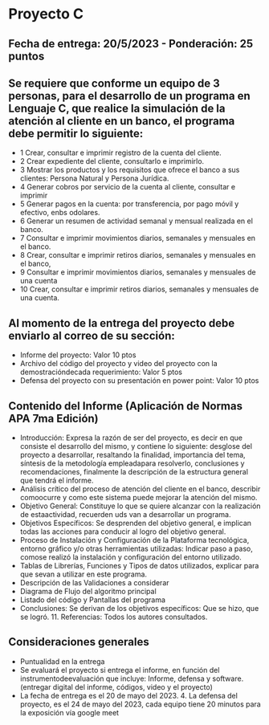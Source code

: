 # Proyecto C
## Fecha de entrega: 20/5/2023 - Ponderación: 25 puntos

## Se requiere que conforme un equipo de 3 personas, para el desarrollo de un programa en Lenguaje C, que realice la simulación de la atención al cliente en un banco, el programa debe permitir lo siguiente:

- 1 Crear, consultar e imprimir registro de la cuenta del cliente. 
- 2 Crear expediente del cliente, consultarlo e imprimirlo. 
- 3 Mostrar los productos y los requisitos que ofrece el banco a sus clientes: Persona Natural y Persona Jurídica. 
- 4 Generar cobros por servicio de la cuenta al cliente, consultar e imprimir
- 5 Generar pagos en la cuenta: por transferencia, por pago móvil y efectivo, enbs odolares. 
- 6 Generar un resumen de actividad semanal y mensual realizada en el banco. 
- 7 Consultar e imprimir movimientos diarios, semanales y mensuales en el banco. 
- 8 Crear, consultar e imprimir retiros diarios, semanales y mensuales en el banco, 
- 9 Consultar e imprimir movimientos diarios, semanales y mensuales de una cuenta
- 10 Crear, consultar e imprimir retiros diarios, semanales y mensuales de una cuenta. 

## Al momento de la entrega del proyecto debe enviarlo al correo de su sección:
- Informe del proyecto: Valor 10 ptos
- Archivo del código del proyecto y video del proyecto con la demostracióndecada requerimiento: Valor 5 ptos
- Defensa del proyecto con su presentación en power point: Valor 10 ptos

## Contenido del Informe (Aplicación de Normas APA 7ma Edición)
- Introducción: Expresa la razón de ser del proyecto, es decir en que consiste el
desarrollo del mismo, y contiene lo siguiente: desglose del proyecto a desarrollar, resaltando la finalidad, importancia del tema, síntesis de la metodología empleadapara resolverlo, conclusiones y recomendaciones, finalmente la descripción de la estructura general que tendrá el informe. 
- Análisis crítico del proceso de atención del cliente en el banco, describir comoocurre y como este sistema puede mejorar la atención del mismo. 
- Objetivo General: Constituye lo que se quiere alcanzar con la realización de estaactividad, recuerden uds van a desarrollar un programa.
- Objetivos Específicos: Se desprenden del objetivo general, e implican todas las
acciones para conducir al logro del objetivo general. 
- Proceso de Instalación y Configuración de la Plataforma tecnológica, entorno gráfico y/o otras herramientas utilizadas: Indicar paso a paso, comose realizó la instalación y configuración del entorno utilizado. 
- Tablas de Librerías, Funciones y Tipos de datos utilizados, explicar para que sevan a utilizar en este programa.
- Descripción de las Validaciones a considerar
- Diagrama de Flujo del algoritmo principal
- Listado del código y Pantallas del programa
- Conclusiones: Se derivan de los objetivos específicos: Que se hizo, que se logró. 11. Referencias: Todos los autores consultados.

## Consideraciones generales
- Puntualidad en la entrega
- Se evaluará el proyecto si entrega el informe, en función del instrumentodeevaluación que incluye: Informe, defensa y software. (entregar digital del informe, códigos, video y el proyecto)
- La fecha de entrega es el 20 de mayo del 2023. 4. La defensa del proyecto, es el 24 de mayo del 2023, cada equipo tiene 20 minutos para la exposición vía google meet
